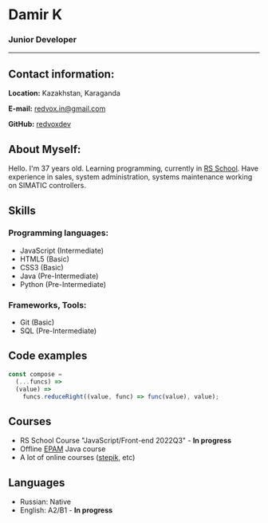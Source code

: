 # Damir K
### Junior Developer

---

## Contact information:
**Location:** Kazakhstan, Karaganda

**E-mail:** [redvox.in@gmail.com](mailto:redvox.in@gmail.com)

**GitHub:** [redvoxdev](https://github.com/redvoxdev)

## **About Myself:**

Hello. I'm 37 years old. Learning programming, currently in [RS School](https://rs.school/). Have experience in sales, system administration, systems maintenance working on SIMATIC controllers.

## **Skills**

### **Programming languages:**
* JavaScript (Intermediate)
* HTML5 (Basic)
* CSS3 (Basic)
* Java (Pre-Intermediate)
* Python (Pre-Intermediate)

### **Frameworks, Tools:**
* Git (Basic)
* SQL (Pre-Intermediate)


## **Code examples**
```javascript
const compose =
  (...funcs) =>
  (value) =>
    funcs.reduceRight((value, func) => func(value), value);
```

## **Courses**
* RS School Course "JavaScript/Front-end 2022Q3" - **In progress**
* Offline [EPAM](https://www.epam.com/) Java course
* A lot of online courses ([stepik](https://stepik.org), etc)

## **Languages**
* Russian: Native
* English: A2/B1 - **In progress**